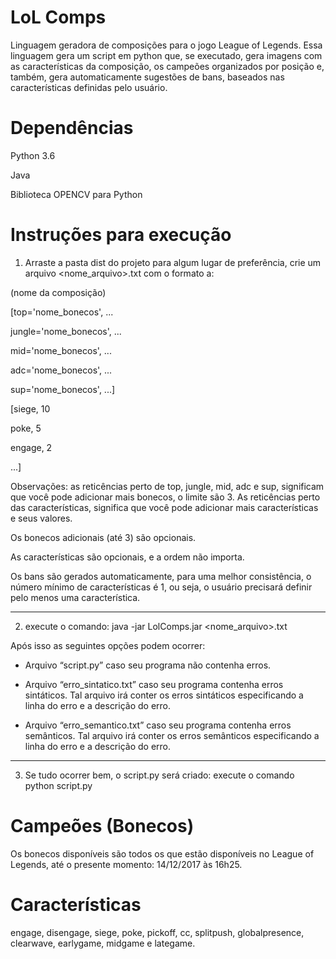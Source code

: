 # LoL Comps
Linguagem geradora de composições para o jogo League of Legends. Essa linguagem gera um script em python que, se executado, gera imagens com as características da composição, os campeões organizados por posição e, também, gera automaticamente sugestões de bans, baseados nas características definidas pelo usuário.

# Dependências
Python 3.6

Java

Biblioteca OPENCV para Python

# Instruções para execução

1. Arraste a pasta dist do projeto para algum lugar de preferência, crie um arquivo <nome_arquivo>.txt com o formato a:

(nome da composição)

[top='nome_bonecos', ...

jungle='nome_bonecos', ...

mid='nome_bonecos', ...

adc='nome_bonecos', ...

sup='nome_bonecos', ...]

[siege, 10

poke, 5

engage, 2

...]

Observações: as reticências perto de top, jungle, mid, adc e sup, significam que você pode adicionar mais bonecos, o limite são 3.
As reticências perto das características, significa que você pode adicionar mais características e seus valores.

Os bonecos adicionais (até 3) são opcionais.

As características são opcionais, e a ordem não importa.

Os bans são gerados automaticamente, para uma melhor consistência, o número mínimo de características é 1, ou seja, o usuário precisará definir pelo menos uma característica.

-----------------------------------------------------------------------------------------------------------------------

2. execute o comando: java -jar LolComps.jar <nome_arquivo>.txt

Após isso as seguintes opções podem ocorrer: 

- Arquivo “script.py” caso seu programa não contenha erros.

- Arquivo “erro_sintatico.txt” caso seu programa contenha erros sintáticos. Tal arquivo irá
conter os erros sintáticos especificando a linha do erro e a descrição do erro.

- Arquivo “erro_semantico.txt” caso seu programa contenha erros semânticos. Tal arquivo irá
conter os erros semânticos especificando a linha do erro e a descrição do erro.

-----------------------------------------------------------------------------------------------------------------------

3. Se tudo ocorrer bem, o script.py será criado: execute o comando python script.py

# Campeões (Bonecos)
Os bonecos disponíveis são todos os que estão disponíveis no League of Legends, até o presente momento: 14/12/2017 às 16h25.

# Características
engage, disengage, siege, poke, pickoff, cc, splitpush, globalpresence, clearwave, earlygame, midgame e lategame.

